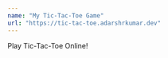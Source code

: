 ```yaml
---
name: "My Tic-Tac-Toe Game"
url: "https://tic-tac-toe.adarshrkumar.dev"
---
```

<!-- markdownlint-disable MD041 -->

Play Tic-Tac-Toe Online!
